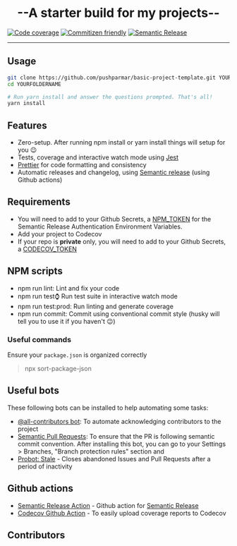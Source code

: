 <p align="center">
  <!-- img -->
</p>
<h1 align="center">
  --A starter build for my projects--
</h1>

[![Code coverage](https://img.shields.io/codecov/c/github/--owner--/--repo--/master.svg)](https://codecov.io/gh/--owner--/--repo--)
[![Commitizen friendly](https://img.shields.io/badge/commitizen-friendly-brightgreen.svg)](http://commitizen.github.io/cz-cli/)
[![Semantic Release](https://img.shields.io/badge/%20%20%F0%9F%93%A6%F0%9F%9A%80-semantic--release-e10079.svg)](https://github.com/--owner--/--repo--)



---

## Usage

```bash
git clone https://github.com/pushparmar/basic-project-template.git YOURFOLDERNAME
cd YOURFOLDERNAME

# Run yarn install and answer the questions prompted. That's all!
yarn install
```
## Features
* Zero-setup. After running npm install or yarn install things will setup for you 😉
* Tests, coverage and interactive watch mode using [Jest](https://jestjs.io/)
* [Prettier](https://prettier.io/) for code formatting and consistency
* Automatic releases and changelog, using [Semantic release](https://semantic-release.gitbook.io/semantic-release/) (using Github actions)

## Requirements

* You will need to add to your Github Secrets, a [NPM_TOKEN](https://docs.npmjs.com/creating-and-viewing-authentication-tokens) for the Semantic Release Authentication Environment Variables.
* Add your project to Codecov
* If your repo is **private** only, you will need to add to your Github Secrets, a [CODECOV_TOKEN](https://docs.codecov.io/docs/quick-start)

## NPM scripts
* npm run lint: Lint and fix your code
* npm run test:watch: Run test suite in interactive watch mode
* npm run test:prod: Run linting and generate coverage
* npm run commit: Commit using conventional commit style (husky will tell you to use it if you haven't 😉)

### Useful commands

Ensure your `package.json` is organized correctly

> npx sort-package-json

## Useful bots

These following bots can be installed to help automating some tasks:

* [@all-contributors bot](https://github.com/all-contributors/all-contributors-bot): To automate acknowledging contributors to the project
* [Semantic Pull Requests](https://github.com/zeke/semantic-pull-requests): To ensure that the PR is following semantic commit convention. After installing this bot, you can go to your Settings > Branches, "Branch protection rules" section and
* [Probot: Stale](https://github.com/probot/stale) - Closes abandoned Issues and Pull Requests after a period of inactivity

## Github actions

* [Semantic Release Action](https://github.com/cycjimmy/semantic-release-action) - Github action for [Semantic Release](https://github.com/semantic-release/semantic-release)
* [Codecov Github Action](https://github.com/codecov/codecov-action) - To easily upload coverage reports to Codecov

## Contributors
